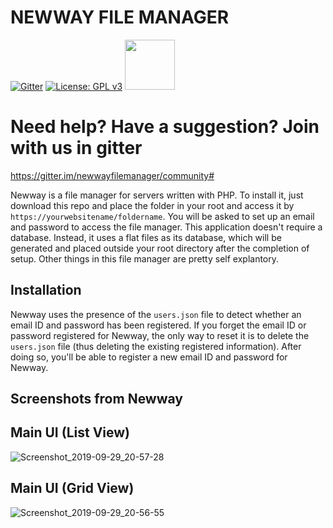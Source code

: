 # NEWWAY FILE MANAGER
[![Gitter](https://badges.gitter.im/newwayfilemanager/community.svg)](https://gitter.im/newwayfilemanager/community?utm_source=badge&utm_medium=badge&utm_campaign=pr-badge)
[![License: GPL v3](https://img.shields.io/badge/License-GPL%20v3-blue.svg)]()   [<img src="https://upload.wikimedia.org/wikipedia/commons/0/06/Facebook.svg" width="80">](https://www.facebook.com/newwayfilemanager)


# Need help? Have a suggestion? Join with us in gitter
https://gitter.im/newwayfilemanager/community#


Newway is a file manager for servers written with PHP. To install it, just download this repo and place the folder in your root and access it by `https://yourwebsitename/foldername`. You will be asked to set up an email and password to access the file manager. This application doesn't require a database. Instead, it uses a flat files as its database, which will be generated and placed outside your root directory after the completion of setup. Other things in this file manager are pretty self explantory.

## Installation
Newway uses the presence of the `users.json` file to detect whether an email ID and password has been registered. If you forget the email ID or password registered for Newway, the only way to reset it is to delete the `users.json` file (thus deleting the existing registered information). After doing so, you'll be able to register a new email ID and password for Newway.

## Screenshots from Newway

## Main UI (List View)

![Screenshot_2019-09-29_20-57-28](https://user-images.githubusercontent.com/18109258/65834852-c9653580-e2fc-11e9-964c-81b898a33b11.png)

## Main UI (Grid View)
![Screenshot_2019-09-29_20-56-55](https://user-images.githubusercontent.com/18109258/65834853-c9653580-e2fc-11e9-8466-09c4b28bb883.png)
